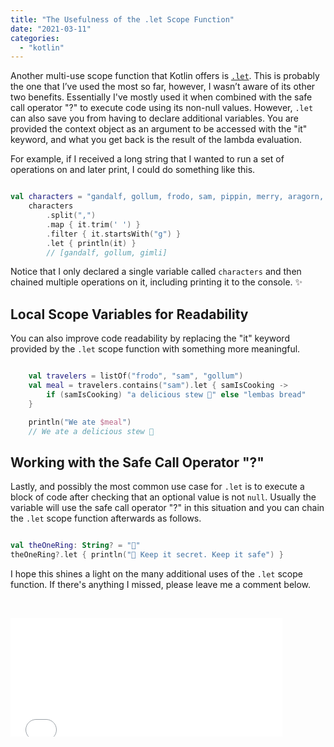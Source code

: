 ```yaml
---
title: "The Usefulness of the .let Scope Function"
date: "2021-03-11"
categories: 
  - "kotlin"
---
```


Another multi-use scope function that Kotlin offers is [`.let`](https://kotlinlang.org/docs/scope-functions.html#let). This is probably the one that I’ve used the most so far, however, I wasn’t aware of its other two benefits. Essentially I've mostly used it when combined with the safe call operator "?" to execute code using its non-null values. However, `.let` can also save you from having to declare additional variables. You are provided the context object as an argument to be accessed with the "it" keyword, and what you get back is the result of the lambda evaluation.

For example, if I received a long string that I wanted to run a set of operations on and later print, I could do something like this.

```kotlin

val characters = "gandalf, gollum, frodo, sam, pippin, merry, aragorn, gimli, legolas"
    characters
        .split(",")
        .map { it.trim(' ') }
        .filter { it.startsWith("g") }
        .let { println(it) }
        // [gandalf, gollum, gimli]
```

Notice that I only declared a single variable called `characters` and then chained multiple operations on it, including printing it to the console. ✨

## Local Scope Variables for Readability

You can also improve code readability by replacing the "it" keyword provided by the `.let` scope function with something more meaningful.

```kotlin

    val travelers = listOf("frodo", "sam", "gollum")
    val meal = travelers.contains("sam").let { samIsCooking ->
        if (samIsCooking) "a delicious stew 🥘" else "lembas bread"
    }

    println("We ate $meal")
    // We ate a delicious stew 🥘
```

## Working with the Safe Call Operator "?"

Lastly, and possibly the most common use case for `.let` is to execute a block of code after checking that an optional value is not `null`. Usually the variable will use the safe call operator "?" in this situation and you can chain the `.let` scope function afterwards as follows.

```kotlin

val theOneRing: String? = "💍"
theOneRing?.let { println("🧙 Keep it secret. Keep it safe") }
```

I hope this shines a light on the many additional uses of the `.let` scope function. If there's anything I missed, please leave me a comment below.

 

<iframe class="embedly-embed" src="//cdn.embedly.com/widgets/media.html?src=https%3A%2F%2Fgiphy.com%2Fembed%2FmwqZDaM3PkWc0%2Ftwitter%2Fiframe&amp;display_name=Giphy&amp;url=https%3A%2F%2Fmedia.giphy.com%2Fmedia%2FmwqZDaM3PkWc0%2Fsource.gif&amp;image=https%3A%2F%2Fi.giphy.com%2Fmedia%2FmwqZDaM3PkWc0%2F200.gif&amp;key=61d05c9d54e8455ea7a9677c366be814&amp;type=text%2Fhtml&amp;schema=giphy&amp;wmode=opaque" width="435" height="190" scrolling="no" title="Giphy embed" frameborder="0" allow="autoplay; fullscreen" allowfullscreen="true"></iframe>
